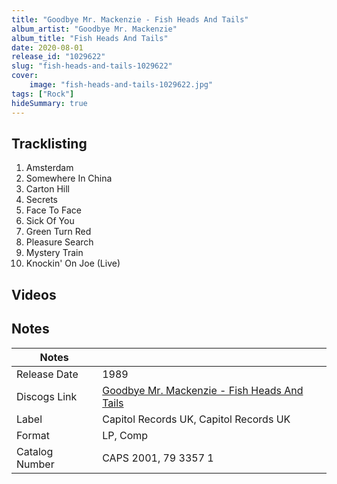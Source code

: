 ```yaml
---
title: "Goodbye Mr. Mackenzie - Fish Heads And Tails"
album_artist: "Goodbye Mr. Mackenzie"
album_title: "Fish Heads And Tails"
date: 2020-08-01
release_id: "1029622"
slug: "fish-heads-and-tails-1029622"
cover:
    image: "fish-heads-and-tails-1029622.jpg"
tags: ["Rock"]
hideSummary: true
---
```


## Tracklisting
1. Amsterdam
2. Somewhere In China
3. Carton Hill
4. Secrets
5. Face To Face
6. Sick Of You
7. Green Turn Red
8. Pleasure Search
9. Mystery Train
10. Knockin' On Joe (Live)

## Videos


## Notes

| Notes          |             |
| ---------------| ----------- |
| Release Date   | 1989 |
| Discogs Link   | [Goodbye Mr. Mackenzie - Fish Heads And Tails](https://www.discogs.com/release/1029622) |
| Label          | Capitol Records UK, Capitol Records UK |
| Format         | LP, Comp |
| Catalog Number | CAPS 2001, 79 3357 1 |

